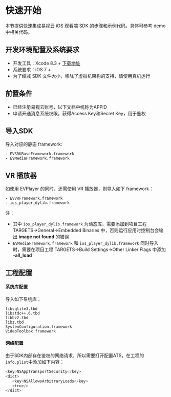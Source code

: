 # 快速开始
本节提供快速集成易视云 iOS 观看端 SDK 的步骤和示例代码。具体可参考 demo 中相关代码。 

## 开发环境配置及系统要求
* 开发工具：Xcode 8.3 + [下载地址](https://itunes.apple.com/us/app/xcode/id497799835?ls=1&mt=12)
* 系统要求：iOS 7 +
* 为了缩减 SDK 文件大小，移除了虚拟机架构的支持，请使用真机运行

## 前置条件
* 已经注册易视云账号，以下文档中统称为APPID
* 申请开通消息系统权限，获得Access Key和Secret Key，用于鉴权

## 导入SDK
导入对应的静态 framework:

```
- EVSDKBaseFramework.framework
- EVMediaFramework.framework
```

## VR 播放器 
如使用 EVPlayer 的同时，还需使用 VR 播放器，则导入如下 framework：

```
- EVVRFramework.framework
- ios_player_dylib.framework
```

注：  

* 其中 `ios_player_dylib.framework` 为动态库，需要添加到项目工程 TARGETS->General->Embedded Binaries 中，否则运行应用时控制台会输出 **image not found** 的错误
* `EVMediaFramework.framework` 和 `ios_player_dylib.framework` 同时导入时，需要在项目工程 TARGETS->Build Settings->Other Linker Flags 中添加 **-all_load**

## 工程配置

#### 系统库配置

导入如下系统库：

```
libsqlite3.tbd
libstdc++.6.tbd
libbz2.tbd
libz.tbd
SystemConfiguration.framework
VideoToolbox.framework
```

#### 网络配置
由于SDK内部存在鉴权的网络请求，所以需要打开配置ATS，在工程的`info.plist`中添加如下内容：

```objective-c
<key>NSAppTransportSecurity</key>
<dict>
   <key>NSAllowsArbitraryLoads</key>
   <true/>
</dict>
```

